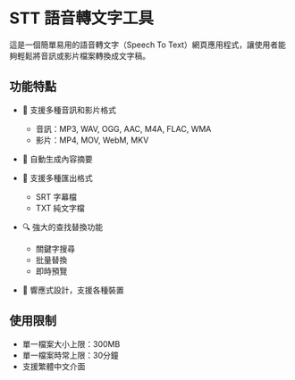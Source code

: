 # STT 語音轉文字工具

這是一個簡單易用的語音轉文字（Speech To Text）網頁應用程式，讓使用者能夠輕鬆將音訊或影片檔案轉換成文字稿。

## 功能特點

- 🎯 支援多種音訊和影片格式
  - 音訊：MP3, WAV, OGG, AAC, M4A, FLAC, WMA
  - 影片：MP4, MOV, WebM, MKV

- 📝 自動生成內容摘要

- 💾 支援多種匯出格式
  - SRT 字幕檔
  - TXT 純文字檔

- 🔍 強大的查找替換功能
  - 關鍵字搜尋
  - 批量替換
  - 即時預覽

- 📱 響應式設計，支援各種裝置

## 使用限制

- 單一檔案大小上限：300MB
- 單一檔案時常上限：30分鐘
- 支援繁體中文介面

